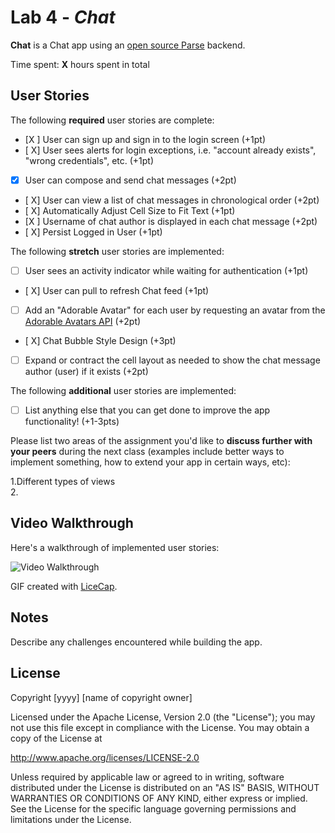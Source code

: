 # Lab 4 - *Chat*

**Chat** is a Chat app using an [open source Parse](http://parseplatform.org/) backend.

Time spent: **X** hours spent in total

## User Stories

The following **required** user stories are complete:

- [X ] User can sign up and sign in to the login screen (+1pt)
- [ X] User sees alerts for login exceptions, i.e. "account already exists", "wrong credentials", etc. (+1pt)
- [X] User can compose and send chat messages (+2pt)
- [ X] User can view a list of chat messages in chronological order (+2pt)
- [ X] Automatically Adjust Cell Size to Fit Text (+1pt)
- [X ] Username of chat author is displayed in each chat message (+2pt)
- [ X] Persist Logged in User (+1pt)

The following **stretch** user stories are implemented:

- [ ] User sees an activity indicator while waiting for authentication (+1pt)
- [ X] User can pull to refresh Chat feed (+1pt)
- [ ] Add an "Adorable Avatar" for each user by requesting an avatar from the [Adorable Avatars API](https://github.com/adorableio/avatars-api) (+2pt)
- [ X] Chat Bubble Style Design (+3pt)
- [ ] Expand or contract the cell layout as needed to show the chat message author (user) if it exists (+2pt)

The following **additional** user stories are implemented:

- [ ] List anything else that you can get done to improve the app functionality! (+1-3pts)

Please list two areas of the assignment you'd like to **discuss further with your peers** during the next class (examples include better ways to implement something, how to extend your app in certain ways, etc):

1.Different types of views	
2.

## Video Walkthrough

Here's a walkthrough of implemented user stories:

<img src='https://github.com/SambaDialloB/ParseChat/blob/master/gif.gif' title='Video Walkthrough' width='' alt='Video Walkthrough' />

GIF created with [LiceCap](http://www.cockos.com/licecap/).

## Notes

Describe any challenges encountered while building the app.

## License

Copyright [yyyy] [name of copyright owner]

Licensed under the Apache License, Version 2.0 (the "License");
you may not use this file except in compliance with the License.
You may obtain a copy of the License at

http://www.apache.org/licenses/LICENSE-2.0

Unless required by applicable law or agreed to in writing, software
distributed under the License is distributed on an "AS IS" BASIS,
WITHOUT WARRANTIES OR CONDITIONS OF ANY KIND, either express or implied.
See the License for the specific language governing permissions and
limitations under the License.
